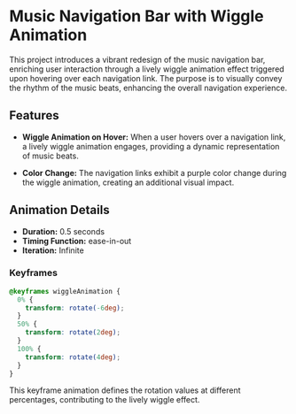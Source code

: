 # Music Navigation Bar with Wiggle Animation

This project introduces a vibrant redesign of the music navigation bar, enriching user interaction through a lively wiggle animation effect triggered upon hovering over each navigation link. The purpose is to visually convey the rhythm of the music beats, enhancing the overall navigation experience.

## Features

- **Wiggle Animation on Hover:** When a user hovers over a navigation link, a lively wiggle animation engages, providing a dynamic representation of music beats.

- **Color Change:** The navigation links exhibit a purple color change during the wiggle animation, creating an additional visual impact.

## Animation Details

- **Duration:** 0.5 seconds
- **Timing Function:** ease-in-out
- **Iteration:** Infinite

### Keyframes

```css
@keyframes wiggleAnimation {
  0% {
    transform: rotate(-6deg);
  }
  50% {
    transform: rotate(2deg);
  }
  100% {
    transform: rotate(4deg);
  }
}
```

This keyframe animation defines the rotation values at different percentages, contributing to the lively wiggle effect.

